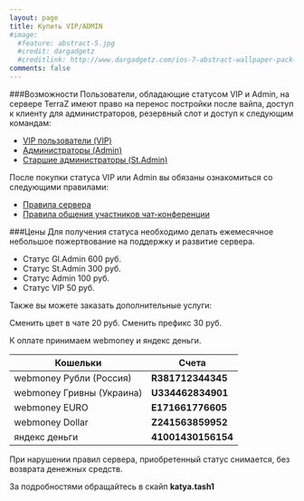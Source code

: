 ```yaml
---
layout: page
title: Купить VIP/ADMIN
#image:
  #feature: abstract-5.jpg
  #credit: dargadgetz
  #creditlink: http://www.dargadgetz.com/ios-7-abstract-wallpaper-pack-for-iphone-5-and-ipod-touch-retina/
comments: false
---
```


###Возможности
Пользователи, обладающие статусом VIP и Admin, на сервере TerraZ имеют право на перенос постройки после вайпа, доступ к клиенту для администраторов, резервный слот и доступ к следующим командам:

* [VIP пользователи (VIP)](/komandy-servera)
* [Администраторы (Admin)](/komandy-servera)
* [Старшие администраторы (St.Admin)](/komandy-servera)
 

После покупки статуса VIP или Admin вы обязаны ознакомиться со следующими правилами:

* [Правила сервера](/rules)
* [Правила общения участников чат-конференции](/rulesfortheconference)
 

###Цены
Для получения статуса необходимо делать ежемесячное небольшое пожертвование на поддержку и развитие сервера.

* Статус Gl.Admin 600 руб.
* Статус St.Admin 300 руб.
* Статус Admin 100 руб.
* Статус VIP 50 руб.

Также вы можете заказать дополнительные услуги:

Сменить цвет в чате 20 руб.
Сменить префикс 30 руб.

К оплате принимаем webmoney и яндекс деньги.

|Кошельки                   |Счета            |
|---------------------------|------------------|
|webmoney  Рубли (Россия)   |**R381712344345** |
|webmoney Гривны (Украина)  |**U334462834901** |
|webmoney  EURO             |**E171661776605** |
|webmoney  Dollar           |**Z241563859952** |
|яндекс деньги              |**41001430156154**|

При нарушении правил сервера, приобретенный статус снимается, без возврата денежных средств.

За подробностями обращайтесь в скайп **katya.tash1**
